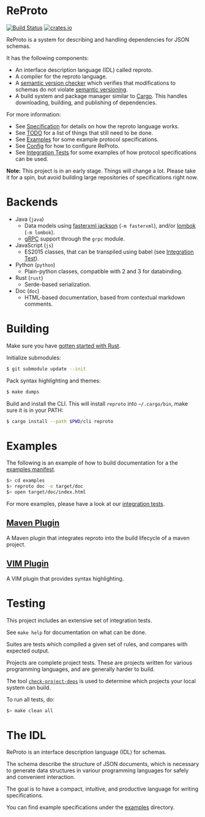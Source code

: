 # ReProto
[![Build Status](https://travis-ci.org/reproto/reproto.svg?branch=master)](https://travis-ci.org/reproto/reproto)
[![crates.io](https://img.shields.io/crates/v/reproto.svg)](https://crates.io/crates/reproto)

ReProto is a system for describing and handling dependencies for JSON schemas.

It has the following components:

* An interface description language (IDL) called reproto.
* A compiler for the reproto language.
* A [semantic version checker][semck] which verifies that modifications to schemas do not violate
  [semantic versioning].
* A build system and package manager similar to [Cargo].
  This handles downloading, building, and publishing of dependencies.

For more information:

* See [Specification][spec] for details on how the reproto language works.
* See [TODO][todo] for a list of things that still need to be done.
* See [Examples][examples] for some example protocol specifications.
* See [Config][config] for how to configure ReProto.
* See [Integration Tests][it] for some examples of how protocol specifications can be used.

**Note:** This project is in an early stage. Things will change a lot. Please take it for a spin,
but avoid building large repositories of specifications right now.

# Backends

* Java (`java`)
  * Data models using [fasterxml jackson][jackson] (`-m fasterxml`), and/or
    [lombok][lombok] (`-m lombok`).
  * [gRPC][grpc] support through the `grpc` module.
* JavaScript (`js`)
  * ES2015 classes, that can be transpiled using babel (see [Integration Test][js-it]).
* Python (`python`)
  * Plain-python classes, compatible with 2 and 3 for databinding.
* Rust (`rust`)
  * Serde-based serialization.
* Doc (`doc`)
  * HTML-based documentation, based from contextual markdown comments.

# Building

Make sure you have [gotten started with Rust][rust-get-started].

Initialize submodules:

```bash
$ git submodule update --init
```

Pack syntax highlighting and themes:

```bash
$ make dumps
```

Build and install the CLI.
This will install `reproto` into `~/.cargo/bin`, make sure it is in your PATH:

```bash
$ cargo install --path $PWD/cli reproto
```

# Examples

The following is an example of how to build documentation for a the [examples manifest][examples].

```bash
$> cd examples
$> reproto doc -o target/doc
$> open target/doc/index.html
```

For more examples, please have a look at our [integration tests][it].

[examples]: /examples/reproto.toml
[rust-get-started]: https://doc.rust-lang.org/book/getting-started.html
[it]: /it

## [Maven Plugin][maven-plugin]

A Maven plugin that integrates reproto into the build lifecycle of a maven project.

[maven-plugin]: https://github.com/reproto/reproto-maven-plugin

## [VIM Plugin][vim]

A VIM plugin that provides syntax highlighting.

[vim]: https://github.com/reproto/reproto-vim

# Testing

This project includes an extensive set of integration tests.

See `make help` for documentation on what can be done.

Suites are tests which compiled a given set of rules, and compares with expected output.

Projects are complete project tests.
These are projects written for various programming languages, and are generally harder to build.

The tool [`check-project-deps`](tools/check-project-deps) is used to determine
which projects your local system can build.

To run all tests, do:

```bash
$> make clean all
```

# The IDL

ReProto is an interface description language (IDL) for schemas.

The schema describe the structure of JSON documents, which is necessary to generate data structures
in variour programming languages for safely and convenient interaction.

The goal is to have a compact, intuitive, and productive language for writing specifications.

You can find example specifications under the [examples] directory.

[Cargo]: https://github.com/rust-lang/cargo
[config]: /doc/config.md
[examples]: /examples
[grpc]: https://grpc.io
[idl]: #the-idl
[it]: /it
[jackson]: https://github.com/FasterXML/jackson-databind
[js-it]: /it/js
[lombok]: https://projectlombok.org/
[semantic versioning]: https://semver.org
[semck]: /semck
[spec]: /doc/spec.md
[todo]: /doc/todo.md
